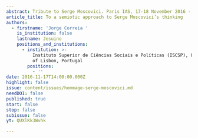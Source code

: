 ```yaml
---
abstract: Tribute to Serge Moscovici. Paris IAS, 17-18 November 2016 - Session 4
article_title: To a semiotic approach to Serge Moscovici’s thinking
authors:
  - firstname: 'Jorge Correia '
    is_institution: false
    lastname: Jesuino
    positions_and_institutions:
      - institution: >-
          Instituto Superior de Ciências Sociais e Políticas (ISCSP), University
          of Lisbon, Portugal
        positions:
          - ''
date: 2016-11-17T14:00:00.000Z
highlight: false
issue: content/issues/hommage-serge-moscovici.md
needDOI: false
published: true
start: false
stop: false
subissue: false
yt: QUXlKk3Wvhk

---
```

<Youtube yt="QUXlKk3Wvhk" caption="To a semiotic approach to Serge Moscovici’s thinking" start="false" stop="false"></Youtube>

